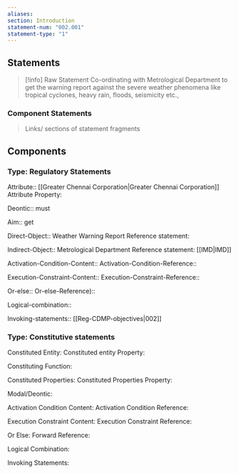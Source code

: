 ```yaml
---
aliases: 
section: Introduction
statement-num: "002.001"
statement-type: "1"
---
```

## Statements 
> [!info] Raw Statement
> Co-ordinating with Metrological Department to get the warning report against the severe weather phenomena like tropical cyclones, heavy rain, floods, seismicity etc.,   

### Component Statements
> Links/ sections of statement fragments 

## Components

### Type: Regulatory Statements
Attribute:: [[Greater Chennai Corporation|Greater Chennai Corporation]]
	Attribute Property: 

Deontic:: must

Aim:: get 

Direct-Object:: Weather Warning Report
Reference statement: 

Indirect-Object:: Metrological Department
Reference statement: [[IMD|IMD]]

Activation-Condition-Content::
Activation-Condition-Reference::

Execution-Constraint-Content::
Execution-Constraint-Reference::

Or-else::
Or-else-Reference)::

Logical-combination::

Invoking-statements:: [[Reg-CDMP-objectives|002]]


### Type: Constitutive statements

Constituted Entity:
	Constituted entity Property:

Constituting Function:

Constituted Properties:
	Constituted Properties Property:

Modal/Deontic:

Activation Condition Content:
	Activation Condition Reference:

Execution Constraint Content:
	Execution Constraint Reference:

Or Else:
	Forward Reference:

Logical Combination:

Invoking Statements:


